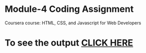 

# Module-4 Coding Assignment

Coursera course: HTML, CSS, and Javascript for Web Developers

# To see the output [CLICK HERE](https://tejeswy10.github.io/Coursera-HTML-CSS-and-JavaScript-for-Web-Developers/Assignments/module-4/index.html)

